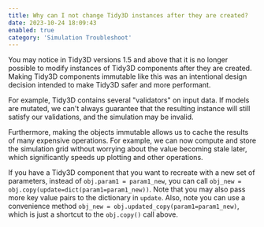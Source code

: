 ```yaml
---
title: Why can I not change Tidy3D instances after they are created?
date: 2023-10-24 18:09:43
enabled: true
category: 'Simulation Troubleshoot'
---
```

You may notice in Tidy3D versions 1.5 and above that it is no longer possible to modify instances of Tidy3D components after they are created. Making Tidy3D components immutable like this was an intentional design decision intended to make Tidy3D safer and more performant.

For example, Tidy3D contains several \"validators\" on input data. If models are mutated, we can\'t always guarantee that the resulting instance will still satisfy our validations, and the simulation may be invalid.

Furthermore, making the objects immutable allows us to cache the results of many expensive operations. For example, we can now compute and store the simulation grid without worrying about the value becoming stale later, which significantly speeds up plotting and other operations.

If you have a Tidy3D component that you want to recreate with a new set of parameters, instead of `obj.param1 = param1_new`, you can call `obj_new = obj.copy(update=dict(param1=param1_new))`. Note that you may also pass more key value pairs to the dictionary in `update`. Also, note you can use a convenience method `obj_new = obj.updated_copy(param1=param1_new)`, which is just a shortcut to the `obj.copy()` call above.

